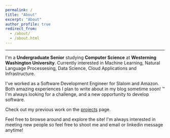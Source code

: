 ```yaml
---
permalink: /
title: "About"
excerpt: "About"
author_profile: true
redirect_from: 
  - /about/
  - /about.html
---
```


------

I'm a **Undergraduate Senior** studying **Computer Science** at **Westerning Washington University**. Currently interested in Machine Learning, Natural Language Processesing, Data Science, Cloud Applications and Infrastructure.

I've worked as a Software Development Engineer for Slalom and Amazon. Both amazing experiences I plan to write about in my blog sometime soon! &trade; I'm always looking for a challenge, and a new opportunity to develop software.

Check out my previous work on the [projects](/projects/) page. 

Feel free to browse around and explore the site! I'm always interested in meeting new people so feel free to shoot me and email or linkedin message anytime!
